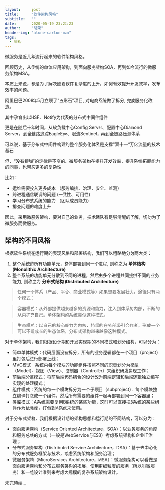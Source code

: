 ```yaml
---
layout:     post
title:      "软件架构风格"
subtitle:   ""
date:       2020-05-19 23:23:23
author:     "胡荣"
header-img: "alone-carton-man"
tags:
  - 架构
---
```



微服务是近几年流行起来的软件架构风格。

回顾历史，从传统的单体应用架构，到面向服务架构SOA，再到如今流行的微服务架构MSA。

本质上来说，都是为了解决随着软件复杂度的上升，如何有效提升开发效率，发布效率的问题。

阿里巴巴2008年5月立项了"五彩石"项目, 对电商系统做了拆分, 完成服务化改造。

其中孕育出以HSF、Notify为代表的分布式中间件组件

更是在随后十年时间，从软负载中心Config Server、配置中心Diamond Server，到全链路追踪EagleEye、限流Sentinel，再到全链路压测体系

可以说，基于分布式中间件构建的整个服务化体系是支撑"双十一“万亿流量的技术基石

但，“没有银弹”的定律是不变的。微服务架构在提升开发效率，提升系统拓展能力的同事，也带来更多的复杂性

比如：

- 运维需要投入更多成本 （服务编排、治理、安全、监测）
- 跨进程通信联调的问题 (一致性、可用性)
- 学习分布式系统的能力 （团队成员能力）
- 排查问题的难度上升

因此，采用微服务架构，要对自己的业务，技术团队有足够清醒的了解，切勿为了微服务而微服务。

## 架构的不同风格

根据软件系统在运行期的表现风格和部署结构，我们可以粗略地分为两大类：

1. 整个系统的所有功能单元，整体部署到同一个进程, 则称之为 __单体结构 (Monolithic Architecture)__
2. 整个系统的功能单元分散到不同的进程，然后由多个进程共同提供不同的业务能力, 则称之为 __分布式结构 (Distributed Architecture)__

> 任何一个体系（产品、平台、商业模式等）如果想要发展壮大，途径只有两个模式：

> 容器模式：从外部提供越来越多的资源和能力，注入到体系的内部，不断的从内扩充自己。单体架构的系统类似这种模式。 

> 生态模式：以自己的核心能力为内核，持续的在外部吸引合作者，形成一个可以不断成长的生态体系。分布式架构越来越像这种模式。

对于单体架构，我们根据设计期和开发实现期的不同模式和划分结构，可以分为：

- 简单单体模式：代码层面没有拆分，所有的业务逻辑都在一个项目（project）里打包后进行部署上线；
- MVC模式：系统内每个模块的功能组件按照不同的职责划分为模型（Model）、视图（View）、控制器（Controller）来组织研发实现工作；
- 前后端分离模式：将前后端代码耦合的设计改为前端逻辑和后端逻辑独立编写实现的处理模式；
- 组件模式：系统的每一个模块拆分为一个子项目（subproject），每个模块独立编译打包成一个组件，然后所有需要的组件一起再部署到同一个容器里；
- 类库模式：A系统需要复用B系统的某些功能，这时可以直接把B系统的某些组件作为依赖库，打包到A系统来使用。

对于分布式架构，我们根据设计期的架构思想和运行期的不同结构，可以分为：

- 面向服务架构（Service Oriented Architecture，SOA）：以业务服务的角度和服务总线的方式（一般是WebService与ESB）考虑系统架构和企业IT治理；
- 分布式服务架构（Distributed Service Architecture，DSA）：基于去中心化的分布式服务框架与技术，考虑系统架构和服务治理；
- 微服务架构（MicroServices Architecture，MSA）：微服务架构可以看做是面向服务架构和分布式服务架构的拓展，使用更细粒度的服务（所以叫微服务）和一组设计准则来考虑大规模的复杂系统架构设计。

未完待续...

[1]: https://www.zhihu.com/question/51017125
[3]: https://www.cnblogs.com/xianshiwang/p/13230384.html
[4]: https://blog.csdn.net/suifeng3051/article/details/53992560
[5]: https://www.zhihu.com/question/56125281